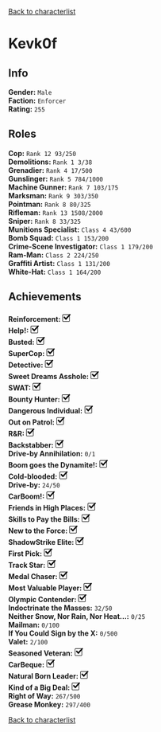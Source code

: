 [Back to characterlist](../Overview.md)

# Kevk0f

## Info

**Gender:**	`Male`  
**Faction:**	`Enforcer`  
**Rating:**	`255`  

## Roles

**Cop:**	`Rank 12 93/250`  
**Demolitions:**	`Rank 1 3/38`  
**Grenadier:**	`Rank 4 17/500`  
**Gunslinger:**	`Rank 5 784/1000`  
**Machine Gunner:**	`Rank 7 103/175`  
**Marksman:**	`Rank 9 303/350`  
**Pointman:**	`Rank 8 80/325`  
**Rifleman:**	`Rank 13 1508/2000`  
**Sniper:**	`Rank 8 33/325`  
**Munitions Specialist:**	`Class 4 43/600`  
**Bomb Squad:**	`Class 1 153/200`  
**Crime-Scene Investigator:**	`Class 1 179/200`  
**Ram-Man:**	`Class 2 224/250`  
**Graffiti Artist:**	`Class 1 131/200`  
**White-Hat:**	`Class 1 164/200`  

## Achievements

**Reinforcement:**	![Check](../../Images/check.png)  
**Help!:**	![Check](../../Images/check.png)  
**Busted:**	![Check](../../Images/check.png)  
**SuperCop:**	![Check](../../Images/check.png)  
**Detective:**	![Check](../../Images/check.png)  
**Sweet Dreams Asshole:**	![Check](../../Images/check.png)  
**SWAT:**	![Check](../../Images/check.png)  
**Bounty Hunter:**	![Check](../../Images/check.png)  
**Dangerous Individual:**	![Check](../../Images/check.png)  
**Out on Patrol:**	![Check](../../Images/check.png)  
**R&R:**	![Check](../../Images/check.png)  
**Backstabber:**	![Check](../../Images/check.png)  
**Drive-by Annihilation:**	`0/1`  
**Boom goes the Dynamite!:**	![Check](../../Images/check.png)  
**Cold-blooded:**	![Check](../../Images/check.png)  
**Drive-by:**	`24/50`  
**CarBoom!:**	![Check](../../Images/check.png)  
**Friends in High Places:**	![Check](../../Images/check.png)  
**Skills to Pay the Bills:**	![Check](../../Images/check.png)  
**New to the Force:**	![Check](../../Images/check.png)  
**ShadowStrike Elite:**	![Check](../../Images/check.png)  
**First Pick:**	![Check](../../Images/check.png)  
**Track Star:**	![Check](../../Images/check.png)  
**Medal Chaser:**	![Check](../../Images/check.png)  
**Most Valuable Player:**	![Check](../../Images/check.png)  
**Olympic Contender:**	![Check](../../Images/check.png)  
**Indoctrinate the Masses:**	`32/50`  
**Neither Snow, Nor Rain, Nor Heat...:**	`0/25`  
**Mailman:**	`0/100`  
**If You Could Sign by the X:**	`0/500`  
**Valet:**	`2/100`  
**Seasoned Veteran:**	![Check](../../Images/check.png)  
**CarBeque:**	![Check](../../Images/check.png)  
**Natural Born Leader:**	![Check](../../Images/check.png)  
**Kind of a Big Deal:**	![Check](../../Images/check.png)  
**Right of Way:**	`267/500`  
**Grease Monkey:**	`297/400`  

[Back to characterlist](../Overview.md)
